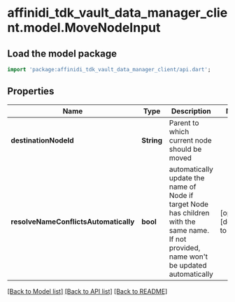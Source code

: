 # affinidi_tdk_vault_data_manager_client.model.MoveNodeInput

## Load the model package

```dart
import 'package:affinidi_tdk_vault_data_manager_client/api.dart';
```

## Properties

| Name                                  | Type       | Description                                                                                                                                | Notes                         |
| ------------------------------------- | ---------- | ------------------------------------------------------------------------------------------------------------------------------------------ | ----------------------------- |
| **destinationNodeId**                 | **String** | Parent to which current node should be moved                                                                                               |
| **resolveNameConflictsAutomatically** | **bool**   | automatically update the name of Node if target Node has children with the same name. If not provided, name won't be updated automatically | [optional] [default to false] |

[[Back to Model list]](../README.md#documentation-for-models) [[Back to API list]](../README.md#documentation-for-api-endpoints) [[Back to README]](../README.md)
